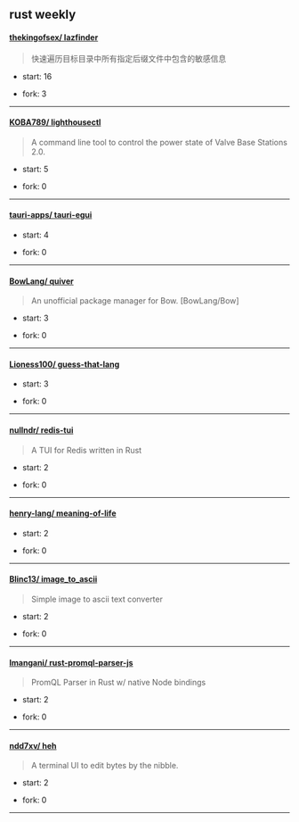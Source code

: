 ## rust weekly

#### [thekingofsex/ lazfinder](https://github.com/thekingofsex/lazfinder)
>  快速遍历目标目录中所有指定后缀文件中包含的敏感信息
+ start: 16
+ fork: 3
---
#### [KOBA789/ lighthousectl](https://github.com/KOBA789/lighthousectl)
>  A command line tool to control the power state of Valve Base Stations 2.0.
+ start: 5
+ fork: 0
---
#### [tauri-apps/ tauri-egui](https://github.com/tauri-apps/tauri-egui)
>  
+ start: 4
+ fork: 0
---
#### [BowLang/ quiver](https://github.com/BowLang/quiver)
>  An unofficial package manager for Bow. [BowLang/Bow]
+ start: 3
+ fork: 0
---
#### [Lioness100/ guess-that-lang](https://github.com/Lioness100/guess-that-lang)
>  
+ start: 3
+ fork: 0
---
#### [nullndr/ redis-tui](https://github.com/nullndr/redis-tui)
>  A TUI for Redis written in Rust
+ start: 2
+ fork: 0
---
#### [henry-lang/ meaning-of-life](https://github.com/henry-lang/meaning-of-life)
>  
+ start: 2
+ fork: 0
---
#### [Blinc13/ image_to_ascii](https://github.com/Blinc13/image_to_ascii)
>  Simple image to ascii text converter
+ start: 2
+ fork: 0
---
#### [lmangani/ rust-promql-parser-js](https://github.com/lmangani/rust-promql-parser-js)
>  PromQL Parser in Rust w/ native Node bindings
+ start: 2
+ fork: 0
---
#### [ndd7xv/ heh](https://github.com/ndd7xv/heh)
>  A terminal UI to edit bytes by the nibble.
+ start: 2
+ fork: 0
---